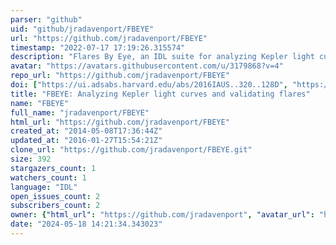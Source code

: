 ```yaml
---
parser: "github"
uid: "github/jradavenport/FBEYE"
url: "https://github.com/jradavenport/FBEYE"
timestamp: "2022-07-17 17:19:26.315574"
description: "Flares By Eye, an IDL suite for analyzing Kepler light curves and validating flares"
avatar: "https://avatars.githubusercontent.com/u/3179868?v=4"
repo_url: "https://github.com/jradavenport/FBEYE"
doi: ["https://ui.adsabs.harvard.edu/abs/2016IAUS..320..128D", "https://ui.adsabs.harvard.edu/abs/2014ApJ...797..122D", "https://ui.adsabs.harvard.edu/abs/2017ascl.soft12011J/abstract"]
title: "FBEYE: Analyzing Kepler light curves and validating flares"
name: "FBEYE"
full_name: "jradavenport/FBEYE"
html_url: "https://github.com/jradavenport/FBEYE"
created_at: "2014-05-08T17:36:44Z"
updated_at: "2016-01-27T15:54:21Z"
clone_url: "https://github.com/jradavenport/FBEYE.git"
size: 392
stargazers_count: 1
watchers_count: 1
language: "IDL"
open_issues_count: 2
subscribers_count: 2
owner: {"html_url": "https://github.com/jradavenport", "avatar_url": "https://avatars.githubusercontent.com/u/3179868?v=4", "login": "jradavenport", "type": "User"}
date: "2024-05-18 14:21:34.343023"
---
```

